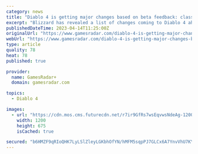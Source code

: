 ```yaml
---
category: news
title: "Diablo 4 is getting major changes based on beta feedback: classes, dungeons, UI, and more"
excerpt: "Blizzard has revealed a list of changes coming to Diablo 4 ahead of launch, following feedback from its two recent beta weekends. The Diablo 4 devs have been clear that the two betas were primarily ..."
publishedDateTime: 2023-04-14T11:25:00Z
originalUrl: "https://www.gamesradar.com/diablo-4-is-getting-major-changes-based-on-beta-feedback-classes-dungeons-ui-and-more/"
webUrl: "https://www.gamesradar.com/diablo-4-is-getting-major-changes-based-on-beta-feedback-classes-dungeons-ui-and-more/"
type: article
quality: 78
heat: 78
published: true

provider:
  name: GamesRadar+
  domain: gamesradar.com

topics:
  - Diablo 4

images:
  - url: "https://cdn.mos.cms.futurecdn.net/r7ir9GfRs7wsEqvwsNdeAg-1200-80.jpg"
    width: 1200
    height: 675
    isCached: true

secured: "b6HMZF9qRIoQHK7LyLSlZleyLGKbhOfYN/hMFM5sqpPJ7GLCx6A7YnvVhU7KY4uFF8Hf41959bJxHe19h5sFxb6ypbYJHnFNJwrH/vFLlssAL9WbaAPDNztvmCdipAVvgKmtUUKlziosH0nUhhZP9FlQUkCNZ0gGYOQwO8HCcTbBaqRp+RxYLY2+RcpAxZI6Gt9qT1fuK9r4xTfkCFxm19MvVAmjoEeiaUatNa1q4sJppa/EiI8zqTYBr1UmzTO+8hrVdt6tZsDEiyQwG0BNIHeks3tT2t5u1d2Q8UBD8EYHE9SYc4T6pz0kmi8MDCN64gzzXtnABy5ymEbpFIgJpLVIfItsG2ZyitgxWj7TO3o=;eY8kkASWGp257Q3uoHALIA=="
---
```


